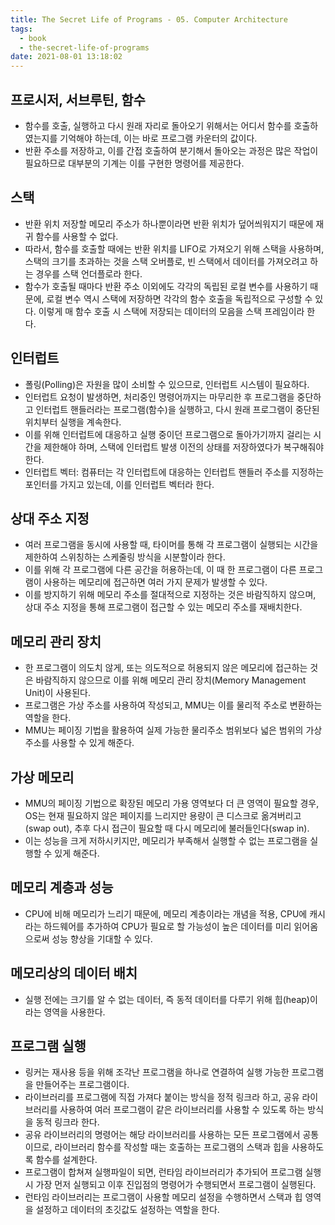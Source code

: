```yaml
---
title: The Secret Life of Programs - 05. Computer Architecture
tags:
  - book
  - the-secret-life-of-programs
date: 2021-08-01 13:18:02
---
```


## 프로시저, 서브루틴, 함수
- 함수를 호출, 실행하고 다시 원래 자리로 돌아오기 위해서는 어디서 함수를 호출하였는지를 기억해야 하는데, 이는 바로 프로그램 카운터의 값이다.
- 반환 주소를 저장하고, 이를 간접 호출하여 분기해서 돌아오는 과정은 많은 작업이 필요하므로 대부분의 기계는 이를 구현한 명령어를 제공한다.

## 스택
- 반환 위치 저장할 메모리 주소가 하나뿐이라면 반환 위치가 덮어씌워지기 때문에 재귀 함수를 사용할 수 없다.
- 따라서, 함수를 호출할 때에는 반환 위치를 LIFO로 가져오기 위해 스택을 사용하며, 스택의 크기를 초과하는 것을 스택 오버플로, 빈 스택에서 데이터를 가져오려고 하는 경우를 스택 언더플로라 한다.
- 함수가 호출될 때마다 반환 주소 이외에도 각각의 독립된 로컬 변수를 사용하기 때문에, 로컬 변수 역시 스택에 저장하면 각각의 함수 호출을 독립적으로 구성할 수 있다. 이렇게 매 함수 호출 시 스택에 저장되는 데이터의 모음을 스택 프레임이라 한다.

## 인터럽트
- 폴링(Polling)은 자원을 많이 소비할 수 있으므로, 인터럽트 시스템이 필요하다.
- 인터럽트 요청이 발생하면, 처리중인 명령어까지는 마무리한 후 프로그램을 중단하고 인터럽트 핸들러라는 프로그램(함수)을 실행하고, 다시 원래 프로그램이 중단된 위치부터 실행을 계속한다.
- 이를 위해 인터럽트에 대응하고 실행 중이던 프로그램으로 돌아가기까지 걸리는 시간을 제한해야 하며, 스택에 인터럽트 발생 이전의 상태를 저장하였다가 복구해줘야 한다.
- 인터럽트 벡터: 컴퓨터는 각 인터럽트에 대응하는 인터럽트 핸들러 주소를 지정하는 포인터를 가지고 있는데, 이를 인터럽트 벡터라 한다.

## 상대 주소 지정
- 여러 프로그램을 동시에 사용할 때, 타이머를 통해 각 프로그램이 실행되는 시간을 제한하여 스위칭하는 스케줄링 방식을 시분할이라 한다.
- 이를 위해 각 프로그램에 다른 공간을 허용하는데, 이 때 한 프로그램이 다른 프로그램이 사용하는 메모리에 접근하면 여러 가지 문제가 발생할 수 있다.
- 이를 방지하기 위해 메모리 주소를 절대적으로 지정하는 것은 바람직하지 않으며, 상대 주소 지정을 통해 프로그램이 접근할 수 있는 메모리 주소를 재배치한다.

## 메모리 관리 장치
- 한 프로그램이 의도치 않게, 또는 의도적으로 허용되지 않은 메모리에 접근하는 것은 바람직하지 않으므로 이를 위해 메모리 관리 장치(Memory Management Unit)이 사용된다.
- 프로그램은 가상 주소를 사용하여 작성되고, MMU는 이를 물리적 주소로 변환하는 역할을 한다.
- MMU는 페이징 기법을 활용하여 실제 가능한 물리주소 범위보다 넓은 범위의 가상 주소를 사용할 수 있게 해준다.

## 가상 메모리
- MMU의 페이징 기법으로 확장된 메모리 가용 영역보다 더 큰 영역이 필요할 경우, OS는 현재 필요하지 않은 페이지를 느리지만 용량이 큰 디스크로 옮겨버리고(swap out), 추후 다시 접근이 필요할 때 다시 메모리에 불러들인다(swap in).
- 이는 성능을 크게 저하시키지만, 메모리가 부족해서 실행할 수 없는 프로그램을 실행할 수 있게 해준다.

## 메모리 계층과 성능
- CPU에 비해 메모리가 느리기 때문에, 메모리 계층이라는 개념을 적용, CPU에 캐시라는 하드웨어를 추가하여 CPU가 필요로 할 가능성이 높은 데이터를 미리 읽어옴으로써 성능 향상을 기대할 수 있다.

## 메모리상의 데이터 배치
- 실행 전에는 크기를 알 수 없는 데이터, 즉 동적 데이터를 다루기 위해 힙(heap)이라는 영역을 사용한다.

## 프로그램 실행
- 링커는 재사용 등을 위해 조각난 프로그램을 하나로 연결하여 실행 가능한 프로그램을 만들어주는 프로그램이다.
- 라이브러리를 프로그램에 직접 가져다 붙이는 방식을 정적 링크라 하고, 공유 라이브러리를 사용하여 여러 프로그램이 같은 라이브러리를 사용할 수 있도록 하는 방식을 동적 링크라 한다.
- 공유 라이브러리의 명령어는 해당 라이브러리를 사용하는 모든 프로그램에서 공통이므로, 라이브러리 함수를 작성할 때는 호출하는 프로그램의 스택과 힙을 사용하도록 함수를 설계한다.
- 프로그램이 합쳐져 실행파일이 되면, 런타임 라이브러리가 추가되어 프로그램 실행시 가장 먼저 실행되고 이후 진입점의 명령어가 수행되면서 프로그램이 실행된다.
- 런타임 라이브러리는 프로그램이 사용할 메모리 설정을 수행하면서 스택과 힙 영역을 설정하고 데이터의 초깃값도 설정하는 역할을 한다.